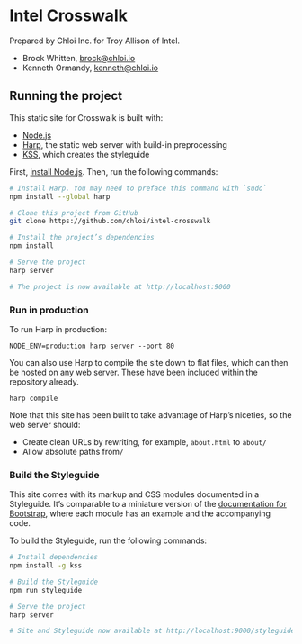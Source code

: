 # Intel Crosswalk

Prepared by Chloi Inc. for Troy Allison of Intel.

- Brock Whitten, [brock@chloi.io](mailto:brock@chloi.io)
- Kenneth Ormandy, [kenneth@chloi.io](mailto:kenneth@chloi.io)

## Running the project

This static site for Crosswalk is built with:

- [Node.js](http://nodejs.org)
- [Harp](http://harpjs.com), the static web server with build-in preprocessing
- [KSS](https://github.com/kss-node/kss-node), which creates the styleguide

First, [install Node.js](http://nodejs.org). Then, run the following commands:

```sh
# Install Harp. You may need to preface this command with `sudo`
npm install --global harp

# Clone this project from GitHub
git clone https://github.com/chloi/intel-crosswalk

# Install the project’s dependencies
npm install

# Serve the project
harp server

# The project is now available at http://localhost:9000
```

### Run in production

To run Harp in production:

```
NODE_ENV=production harp server --port 80
```

You can also use Harp to compile the site down to flat files, which can then be
hosted on any web server. These have been included within the repository already.


```
harp compile
```

Note that this site has been built to take advantage of Harp’s niceties, so the
web server should:

- Create clean URLs by rewriting, for example, `about.html` to `about/`
- Allow absolute paths from`/`

### Build the Styleguide

This site comes with its markup and CSS modules documented in a Styleguide. It’s comparable to a miniature version of the [documentation for Bootstrap](http://getbootstrap.com/css/), where each module has an example and the accompanying code.

To build the Styleguide, run the following commands:

```sh
# Install dependencies
npm install -g kss

# Build the Styleguide
npm run styleguide

# Serve the project
harp server

# Site and Styleguide now available at http://localhost:9000/styleguide
```
